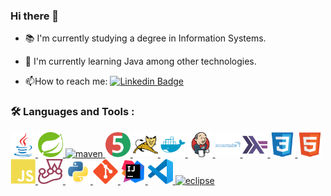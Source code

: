 ### Hi there 👋

- 📚 I'm currently studying a degree in Information Systems.

- 🌱 I'm currently learning Java among other technologies.

- :mailbox:How to reach me: [![Linkedin Badge](https://img.shields.io/badge/Mateo%20Valdesolo-blue?style=flat&logo=Linkedin&logoColor=white)](https://www.linkedin.com/in/mateo-valdesolo/)

<h3 align="left">🛠 Languages and Tools :</h3>

<p align="left"> 

<!-- Java -->
<a href="https://www.java.com/" target="_blank"> 
<img src="https://github.com/devicons/devicon/blob/master/icons/java/java-original.svg" alt="html5" width="40" height="40"/> 
</a> 

<!-- Spring -->
<a href="https://spring.io/" target="_blank"> 
<img src="https://github.com/devicons/devicon/blob/master/icons/spring/spring-original.svg" alt="spring" width="40" height="40"/> 
</a>

<!-- Maven -->
<a href="https://maven.apache.org/" target="_blank"> 
<img src="https://user-images.githubusercontent.com/43886029/158700686-2b7f0d3d-2cfa-4ed0-9783-3b4b0d24469e.svg" alt="maven" width="40" height="40"/> 
</a> 

<!-- Junit -->
<a href="https://junit.org/junit5/" target="_blank">
<img src="https://github.com/devicons/devicon/blob/master/icons/junit/junit-original.svg" alt="eclipse" width="40" height="40"/>
</a>

<!-- Tomcat -->
<a href="https://tomcat.apache.org/" target="_blank">
<img src="https://github.com/devicons/devicon/blob/master/icons/tomcat/tomcat-original.svg" alt="tomcat" width="40" height="40" />
</a>

<!-- MariaDB 
<a href="https://mariadb.com/" target="_blank">
<img src="https://mariadb.com/wp-content/uploads/2019/11/mariadb-logo-vertical_white.svg" alt="mariadb" width="40" height="40" />
</a> -->

<!-- Docker -->
<a href="https://www.haskell.org/" target="_blank"> 
<img src="https://github.com/devicons/devicon/blob/master/icons/docker/docker-plain.svg" alt="docker" width="40" height="40"/> 
</a>

<!-- Jenkins -->
<a href="https://www.jenkins.io/" target="_blank"> 
<img src="https://github.com/devicons/devicon/blob/master/icons/jenkins/jenkins-original.svg" alt="docker" width="40" height="40"/> 
</a>

<!-- SonarQube -->
<a href="https://www.sonarsource.com/products/sonarqube/" target="_blank"> 
<img src="https://github.com/devicons/devicon/blob/master/icons/sonarqube/sonarqube-line-wordmark.svg" alt="docker" width="40" height="40"/> 
</a>
  
<!-- Haskell -->
<a href="https://www.haskell.org/" target="_blank"> 
<img src="https://github.com/devicons/devicon/blob/master/icons/haskell/haskell-original.svg" alt="haskell" width="40" height="40"/> 
</a> 

<!-- CSS -->
<a href="https://www.w3schools.com/css/" target="_blank"> 
<img src="https://github.com/devicons/devicon/blob/master/icons/css3/css3-original.svg" alt="css3" width="40" height="40"/> 
</a>

<!-- HTML -->
<a href="https://www.w3.org/html/" target="_blank"> 
<img src="https://github.com/devicons/devicon/blob/master/icons/html5/html5-original.svg" alt="html" width="40" height="40"/> 
</a>

<!-- Javascript -->
<a href="https://developer.mozilla.org/en-US/docs/Web/JavaScript" target="_blank"> 
<img src="https://github.com/devicons/devicon/blob/master/icons/javascript/javascript-plain.svg" alt="javascript" width="40" height="40"/>
</a>

<!-- Jest -->
<a href="https://jestjs.io/" target="_blank"> 
<img src="https://github.com/devicons/devicon/blob/master/icons/jest/jest-plain.svg" alt="javascript" width="40" height="40"/>
</a>

<!-- Python -->
<a href="https://www.python.org/" target="_blank"> 
<img src="https://github.com/devicons/devicon/blob/master/icons/python/python-original.svg" alt="python" width="40" height="40"/>
</a>

<!-- Git -->
<a href="https://git-scm.com/" target="_blank">
<img src="https://github.com/devicons/devicon/blob/master/icons/git/git-original.svg" alt="git" width="40" height="40"/>
</a>

<!-- IntelliJ -->
<a href="https://www.jetbrains.com/es-es/idea/" target="_blank">
<img src="https://github.com/devicons/devicon/blob/master/icons/intellij/intellij-original.svg" alt="eclipse" width="40" height="40"/>
</a>

<!-- Vscode -->
<a href="https://code.visualstudio.com/" target="_blank">
<img src="https://github.com/devicons/devicon/blob/master/icons/vscode/vscode-original.svg" alt="vscode" width="40" height="40"/>
</a>

<!-- Eclipse -->
<a href="https://www.eclipse.org/" target="_blank">
<img src="https://cdn.worldvectorlogo.com/logos/eclipse-11.svg" alt="eclipse" width="40" height="40"/>
</a>

</p>
<!--
<a href="https://github.com/anuraghazra/github-readme-stats">
  <img src="https://github-readme-stats.vercel.app/api/top-langs/?username=mateoValdesolo&layout=compact&theme=radical" />
</a>
 -->
